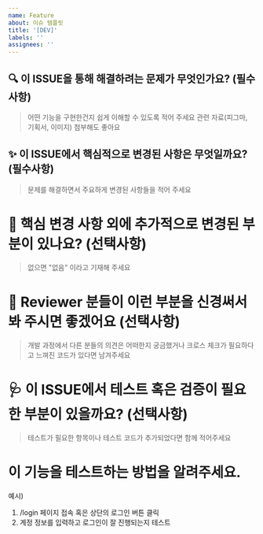 ```yaml
---
name: Feature
about: 이슈 템플릿
title: '[DEV]'
labels: ''
assignees: ''
---
```


## 🔍️ 이 ISSUE을 통해 해결하려는 문제가 무엇인가요? (필수사항)

> 어떤 기능을 구현한건지 쉽게 이해할 수 있도록 적어 주세요
> 관련 자료(피그마, 기획서, 이미지) 첨부해도 좋아요

## ✨ 이 ISSUE에서 핵심적으로 변경된 사항은 무엇일까요? (필수사항)

> 문제를 해결하면서 주요하게 변경된 사항들을 적어 주세요

# 🔖 핵심 변경 사항 외에 추가적으로 변경된 부분이 있나요? (선택사항)

> 없으면 "없음" 이라고 기재해 주세요

# 🙏 Reviewer 분들이 이런 부분을 신경써서 봐 주시면 좋겠어요 (선택사항)

> 개발 과정에서 다른 분들의 의견은 어떠한지 궁금했거나 크로스 체크가 필요하다고 느껴진 코드가 있다면 남겨주세요

# 🩺 이 ISSUE에서 테스트 혹은 검증이 필요한 부분이 있을까요? (선택사항)

> 테스트가 필요한 항목이나 테스트 코드가 추가되었다면 함께 적어주세요

# 이 기능을 테스트하는 방법을 알려주세요.

예시)

1. /login 페이지 접속 혹은 상단의 로그인 버튼 클릭
2. 계정 정보를 입력하고 로그인이 잘 진행되는지 테스트
